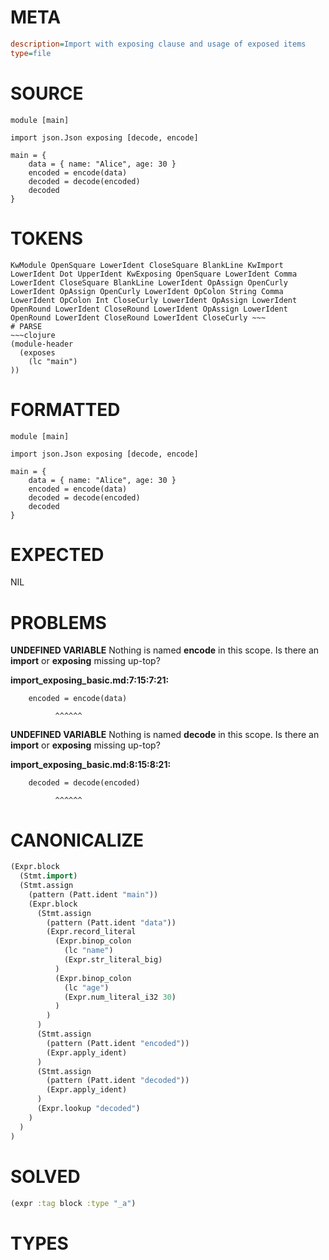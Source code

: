 # META
~~~ini
description=Import with exposing clause and usage of exposed items
type=file
~~~
# SOURCE
~~~roc
module [main]

import json.Json exposing [decode, encode]

main = {
    data = { name: "Alice", age: 30 }
    encoded = encode(data)
    decoded = decode(encoded)
    decoded
}
~~~
# TOKENS
~~~text
KwModule OpenSquare LowerIdent CloseSquare BlankLine KwImport LowerIdent Dot UpperIdent KwExposing OpenSquare LowerIdent Comma LowerIdent CloseSquare BlankLine LowerIdent OpAssign OpenCurly LowerIdent OpAssign OpenCurly LowerIdent OpColon String Comma LowerIdent OpColon Int CloseCurly LowerIdent OpAssign LowerIdent OpenRound LowerIdent CloseRound LowerIdent OpAssign LowerIdent OpenRound LowerIdent CloseRound LowerIdent CloseCurly ~~~
# PARSE
~~~clojure
(module-header
  (exposes
    (lc "main")
))
~~~
# FORMATTED
~~~roc
module [main]

import json.Json exposing [decode, encode]

main = {
	data = { name: "Alice", age: 30 }
	encoded = encode(data)
	decoded = decode(encoded)
	decoded
}
~~~
# EXPECTED
NIL
# PROBLEMS
**UNDEFINED VARIABLE**
Nothing is named **encode** in this scope.
Is there an **import** or **exposing** missing up-top?

**import_exposing_basic.md:7:15:7:21:**
```roc
    encoded = encode(data)
```
              ^^^^^^


**UNDEFINED VARIABLE**
Nothing is named **decode** in this scope.
Is there an **import** or **exposing** missing up-top?

**import_exposing_basic.md:8:15:8:21:**
```roc
    decoded = decode(encoded)
```
              ^^^^^^


# CANONICALIZE
~~~clojure
(Expr.block
  (Stmt.import)
  (Stmt.assign
    (pattern (Patt.ident "main"))
    (Expr.block
      (Stmt.assign
        (pattern (Patt.ident "data"))
        (Expr.record_literal
          (Expr.binop_colon
            (lc "name")
            (Expr.str_literal_big)
          )
          (Expr.binop_colon
            (lc "age")
            (Expr.num_literal_i32 30)
          )
        )
      )
      (Stmt.assign
        (pattern (Patt.ident "encoded"))
        (Expr.apply_ident)
      )
      (Stmt.assign
        (pattern (Patt.ident "decoded"))
        (Expr.apply_ident)
      )
      (Expr.lookup "decoded")
    )
  )
)
~~~
# SOLVED
~~~clojure
(expr :tag block :type "_a")
~~~
# TYPES
~~~roc
~~~
